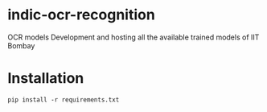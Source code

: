 # indic-ocr-recognition
OCR models Development and hosting all the available trained models of IIT Bombay


# Installation

```pip install -r requirements.txt```
